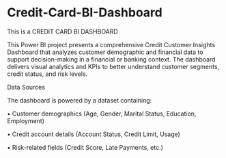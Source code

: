 # Credit-Card-BI-Dashboard
This is a CREDIT CARD BI DASHBOARD

This Power BI project presents a comprehensive Credit Customer Insights Dashboard that analyzes customer demographic and financial data to support decision-making in a financial or banking context. The dashboard delivers visual analytics and KPIs to better understand customer segments, credit status, and risk levels.

 Data Sources
 
The dashboard is powered by a dataset containing:

• Customer demographics (Age, Gender, Marital Status, Education, Employment)

• Credit account details (Account Status, Credit Limit, Usage)

• Risk-related fields (Credit Score, Late Payments, etc.)
